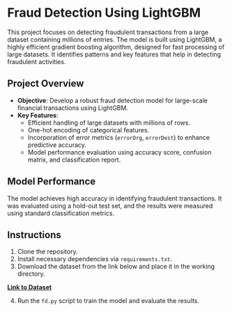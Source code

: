 # Fraud Detection Using LightGBM

This project focuses on detecting fraudulent transactions from a large dataset containing millions of entries. The model is built using LightGBM, a highly efficient gradient boosting algorithm, designed for fast processing of large datasets. It identifies patterns and key features that help in detecting fraudulent activities.

## Project Overview

- **Objective**: Develop a robust fraud detection model for large-scale financial transactions using LightGBM.
- **Key Features**:
  - Efficient handling of large datasets with millions of rows.
  - One-hot encoding of categorical features.
  - Incorporation of error metrics (`errorOrg`, `errorDest`) to enhance predictive accuracy.
  - Model performance evaluation using accuracy score, confusion matrix, and classification report.
  
## Model Performance

The model achieves high accuracy in identifying fraudulent transactions. It was evaluated using a hold-out test set, and the results were measured using standard classification metrics.

## Instructions

1. Clone the repository.
2. Install necessary dependencies via `requirements.txt`.
3. Download the dataset from the link below and place it in the working directory.

[**Link to Dataset**](https://www.kaggle.com/datasets/vardhansiramdasu/fraudulent-transactions-prediction/data)

4. Run the `fd.py` script to train the model and evaluate the results.
